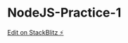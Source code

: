 # NodeJS-Practice-1

[Edit on StackBlitz ⚡️](https://stackblitz.com/edit/stackblitz-starters-ox2zw9)
